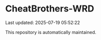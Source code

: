 # CheatBrothers-WRD

Last updated: 2025-07-19 05:52:22

This repository is automatically maintained.
